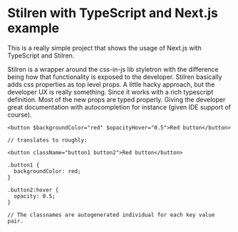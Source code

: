 # Stilren with TypeScript and Next.js example

This is a really simple project that shows the usage of Next.js with TypeScript and Stilren.

Stilren is a wrapper around the css-in-js lib styletron with the difference being how that functionality is exposed to the developer. Stilren basically adds css properties as top level props. A little hacky approach, but the developer UX is really something. Since it works with a rich typescript definition. Most of the new props are typed properly. Giving the developer great documentation with autocompletion for instance (given IDE support of course).

```
<button $backgroundColor="red" $opacityHover="0.5">Red button</button>

// translates to roughly:

<button className="button1 button2">Red button</button>

.button1 {
  backgroundColor: red;
}

.button2:hover {
  opacity: 0.5;
}

// The classnames are autogenerated individual for each key value pair.
```
